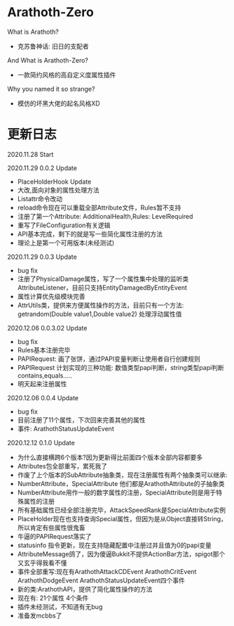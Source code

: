 # Arathoth-Zero
What is Arathoth?
- 克苏鲁神话: 旧日的支配者

And What is Arathoth-Zero?
- 一款简约风格的高自定义度属性插件

Why you named it so strange?
- 模仿的坏黑大佬的起名风格XD

# 更新日志
2020.11.28 Start

2020.11.29 0.0.2 Update
- PlaceHolderHook Update
- 大改,面向对象的属性处理方法
- Listattr命令改动
- reload命令现在可以重载全部Attribute文件，Rules暂不支持
- 注册了第一个Attribute: AdditionalHealth,Rules: LevelRequired
- 重写了FileConfiguration有关逻辑
- API基本完成，剩下的就是写一些简化属性注册的方法
- 理论上是第一个可用版本(未经测试)

2020.11.29 0.0.3 Update
- bug fix
- 注册了PhysicalDamage属性，写了一个属性集中处理的监听类AttributeListener，目前只支持EntityDamagedByEntityEvent
- 属性计算优先级模块完善
- AttrUtils类，提供来方便属性操作的方法，目前只有一个方法: getrandom(Double value1,Double value2) 处理浮动属性值

2020.12.06 0.0.3.02 Update
- bug fix
- Rules基本注册完毕
- PAPIRequest: 画了张饼，通过PAPI变量判断让使用者自行创建规则
- PAPIRequest 计划实现的三种功能: 数值类型papi判断，string类型papi判断 contains,equals.....
- 明天起来注册属性

2020.12.06 0.0.4 Update
- bug fix
- 目前注册了11个属性，下次回来完善其他的属性
- 事件: ArathothStatusUpdateEvent

2020.12.12 0.1.0 Update
- 为什么直接横跨6个版本?因为更新得比前面四个版本全部内容都要多
- Attributes包全部重写，累死我了
- 作废了上个版本的SubAttribute抽象类，现在注册属性有两个抽象类可以继承:
- NumberAttribute，SpecialAttribute 他们都是ArathothAttribute的子抽象类
- NumberAttribute用作一般的数字属性的注册，SpecialAttribute则是用于特殊属性的注册
- 所有基础属性已经全部注册完毕，AttackSpeedRank是SpecialAttribute实例
- PlaceHolder现在也支持查询Special属性，但因为是从Object直接转String，所以肯定有些属性很鬼畜
- 牛逼的PAPIRequest落实了
- statusinfo 指令更新，现在支持隐藏配置中注册过并且值为0的papi变量
- AttributeMessage鸽了，因为傻逼Bukkit不提供ActionBar方法，spigot那个又玄乎得我看不懂
- 事件全部重写:现在有ArathothAttackCDEvent ArathothCritEvent ArathothDodgeEvent ArathothStatusUpdateEvent四个事件
- 新的类:ArathothAPI，提供了简化属性操作的方法
- 现在有: 21个属性 4个条件
- 插件未经测试，不知道有无bug
- 准备发mcbbs了

